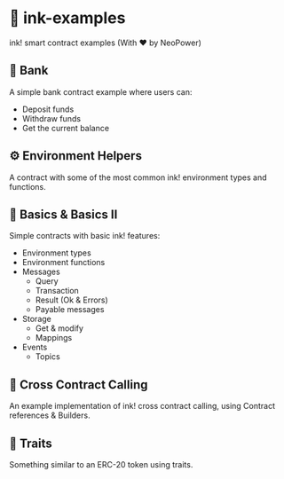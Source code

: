 # 🦑 ink-examples
ink! smart contract examples (With ♥️ by NeoPower)

## 🏦 Bank
A simple bank contract example where users can:
- Deposit funds
- Withdraw funds
- Get the current balance

## ⚙️ Environment Helpers
A contract with some of the most common ink! environment types and functions. 

## 🚀 Basics & Basics II
Simple contracts with basic ink! features:
-  Environment types
-  Environment functions
-  Messages
   -  Query
   -  Transaction
   -  Result (Ok & Errors)
   -  Payable messages
- Storage
  - Get & modify
  - Mappings
- Events
  - Topics

## 🔄 Cross Contract Calling
An example implementation of ink! cross contract calling, using Contract references & Builders.

## 📜 Traits
Something similar to an ERC-20 token using traits.
